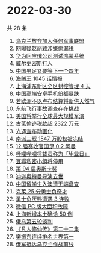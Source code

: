 # 2022-03-30

共 28 条

<!-- BEGIN -->
<!-- 最后更新时间 Wed Mar 30 2022 13:09:30 GMT+0800 (China Standard Time) -->

1. [乌克兰放弃加入任何军事联盟](https://www.zhihu.com/search?q=乌克兰)
1. [网曝疑赵丽颖涉嫌偷漏税](https://www.zhihu.com/search?q=赵丽颖)
1. [华为回应俄公司测试鸿蒙系统](https://www.zhihu.com/search?q=测试鸿蒙系统)
1. [威尔史密斯打人](https://www.zhihu.com/search?q=威尔史密斯)
1. [中国男足又要等下一个四年](https://www.zhihu.com/search?q=中国男足)
1. [海贼王 1045 话情报](https://www.zhihu.com/search?q=海贼王)
1. [上海浦东新区全区封控管理 4 天](https://www.zhihu.com/search?q=上海浦东)
1. [中国高端安卓手机份额暴跌](https://www.zhihu.com/search?q=高端安卓手机)
1. [若欧洲不以卢布结算将断供天然气](https://www.zhihu.com/search?q=俄罗斯断供)
1. [东航飞行事故调查存在挑战](https://www.zhihu.com/search?q=东航飞行事故调查)
1. [美国将举行全球最大规模军演](https://www.zhihu.com/search?q=美国军演)
1. [古茗偷逃税款超 2322 万元](https://www.zhihu.com/search?q=古茗)
1. [光遇宣布动画化](https://www.zhihu.com/search?q=光遇动画)
1. [南派三叔 1547 万股权被冻结](https://www.zhihu.com/search?q=南派三叔)
1. [12 强赛收官国足 0:2 阿曼](https://www.zhihu.com/search?q=国足)
1. [哔哩哔哩将裁员称为「毕业日」](https://www.zhihu.com/search?q=哔哩哔哩)
1. [豆瓣私密小组将停用](https://www.zhihu.com/search?q=豆瓣私密小组)
1. [第 94 届奥斯卡奖](https://www.zhihu.com/search?q=奥斯卡奖)
1. [迪迦奥特曼导演去世](https://www.zhihu.com/search?q=迪迦奥特曼)
1. [中国留学生入澳遭无端盘查](https://www.zhihu.com/search?q=中国留学生入澳)
1. [克莱 25 分勇士负奇才](https://www.zhihu.com/search?q=勇士)
1. [勇士负灰熊遭遇 3 连败](https://www.zhihu.com/search?q=勇士)
1. [微信 PC 版大面积故障](https://www.zhihu.com/search?q=微信故障)
1. [上海新增本土确诊 50 例](https://www.zhihu.com/search?q=上海新增)
1. [俄乌第五轮谈判](https://www.zhihu.com/search?q=第五轮谈判)
1. [《凡人修仙传》第二十二集](https://www.zhihu.com/search?q=凡人修仙传)
1. [樊振东连续排名世界第一](https://www.zhihu.com/search?q=樊振东)
1. [俄军抵达乌克兰作战前线](https://www.zhihu.com/search?q=俄军抵达乌克兰作战前线)

<!-- END -->
